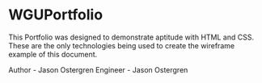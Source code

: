 # WGUPortfolio

This Portfolio was designed to demonstrate aptitude with HTML and CSS. These are the only technologies being used to create the wireframe example of this document.

Author - Jason Ostergren
Engineer - Jason Ostergren

